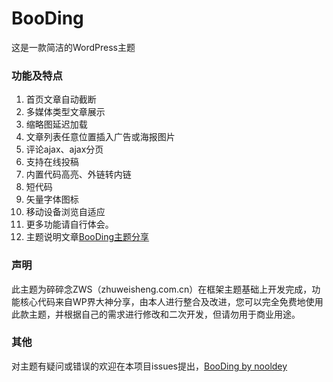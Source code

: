 # BooDing
这是一款简洁的WordPress主题

### 功能及特点
1. 首页文章自动截断
2. 多媒体类型文章展示
3. 缩略图延迟加载
4. 文章列表任意位置插入广告或海报图片
5. 评论ajax、ajax分页
6. 支持在线投稿
7. 内置代码高亮、外链转内链
8. 短代码
9. 矢量字体图标
10. 移动设备浏览自适应
11. 更多功能请自行体会。
12. 主题说明文章[BooDing主题分享](http://zhuweisheng.com.cn/wordpress/Theme-BooDing/)

### 声明
此主题为碎碎念ZWS（zhuweisheng.com.cn）在框架主题基础上开发完成，功能核心代码来自WP界大神分享，由本人进行整合及改进，您可以完全免费地使用此款主题，并根据自己的需求进行修改和二次开发，但请勿用于商业用途。

### 其他
对主题有疑问或错误的欢迎在本项目issues提出，[BooDing by nooldey](https://github.com/nooldey/BooDing)
